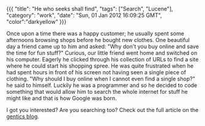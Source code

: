 {{{
  "title": "He who seeks shall find",
  "tags": ["Search", "Lucene"],
  "category": "work",
  "date": "Sun, 01 Jan 2012 16:09:25 GMT",
  "color":"darkyellow"
}}}

Once upon a time there was a happy customer; he usually spent some afternoons browsing shops before he bought new clothes. One beautiful day a friend came up to him and asked: "Why don't you buy online and save the time for fun stuff?" Curious, our little friend went home and switched on his computer. Eagerly he clicked through his collection of URLs to find a site where he could start his shopping spree. He was quite frustrated when he had spent hours in front of his screen not having seen a single piece of clothing. "Why should I buy online when I cannot even find a single shop?" he said to himself. Luckily he was a programmer and so he decided to code something that would allow him to search the whole internet for stuff he might like and that is how Google was born.
<!--more-->
I got you interested? Are you searching too? Check out the full article on the [gentics blog](http://www.gentics.com/Portal.Node/blog-detail/gentics/postings/misc/He-who-seeks-shall-find.en.html).